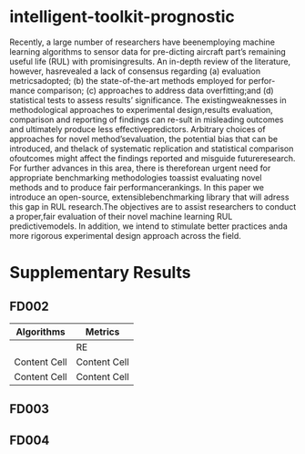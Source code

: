 # intelligent-toolkit-prognostic

Recently,  a  large  number  of  researchers  have  beenemploying  machine  learning  algorithms  to  sensor  data  for  pre-dicting aircraft part’s remaining useful life (RUL) with promisingresults.   An   in-depth   review   of   the   literature,   however,   hasrevealed  a  lack  of  consensus  regarding  (a)  evaluation  metricsadopted;  (b)  the  state-of-the-art  methods  employed  for  perfor-mance  comparison;  (c)  approaches  to  address  data  overfitting;and (d) statistical tests to assess results’ significance. The existingweaknesses in methodological approaches to experimental design,results evaluation, comparison and reporting of findings can re-sult in misleading outcomes and ultimately produce less effectivepredictors.  Arbitrary  choices  of  approaches  for  novel  method’sevaluation,  the  potential  bias  that  can  be  introduced,  and  thelack   of   systematic   replication   and   statistical   comparison   ofoutcomes might affect the findings reported and misguide futureresearch.  For  further  advances  in  this  area,  there  is  thereforean urgent need for appropriate benchmarking methodologies toassist evaluating novel methods and to produce fair performancerankings.  In  this  paper  we  introduce  an  open-source,  extensiblebenchmarking library that will adress this gap in RUL research.The  objectives  are  to  assist  researchers  to  conduct  a  proper,fair  evaluation  of  their  novel  machine  learning  RUL  predictivemodels. In addition, we intend to stimulate better practices anda  more  rigorous  experimental  design  approach  across  the  field.

# Supplementary Results

## FD002
| Algorithms    | Metrics       |
| ------------- | ------------- |
|               | RE | ME | MAD |
| Content Cell  | Content Cell  |
| Content Cell  | Content Cell  |

## FD003

## FD004
